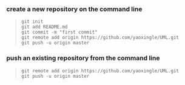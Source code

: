 ### create a new repository on the command line
>
> ```
> git init
> git add README.md
> git commit -m "first commit"
> git remote add origin https://github.com/yaoxingle/UML.git
> git push -u origin master
> ```



### push an existing repository from the command line

> ```
> git remote add origin https://github.com/yaoxingle/UML.git
> git push -u origin master
> ```